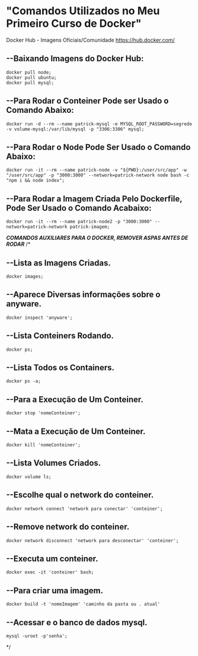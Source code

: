 <h1>"Comandos Utilizados no Meu Primeiro Curso de Docker"</h1>

Docker Hub - Imagens Oficiais/Comunidade
https://hub.docker.com/

<h2>--Baixando Imagens do Docker Hub:</h2>

    docker pull node;
    docker pull ubuntu;
    docker pull mysql;

<h2>--Para Rodar o Conteiner Pode ser Usado o Comando Abaixo:</h2>

    docker run -d --rm --name patrick-mysql -e MYSQL_ROOT_PASSWORD=segredo -v volume-mysql:/var/lib/mysql -p "3306:3306" mysql;

<h2>--Para Rodar o Node Pode Ser Usado o Comando Abaixo:</h2>

    docker run -it --rm --name patrick-node -v "${PWD}:/user/src/app" -w "/user/src/app" -p "3000:3000" --network=patrick-network node bash -c "npm i && node index";

<h2>--Para Rodar a Imagem Criada Pelo Dockerfile, Pode Ser Usado o Comando Acabaixo:</h2>

    docker run -it --rm --name patrick-node2 -p "3000:3000" --network=patrick-network patrick-imagem;

***COMANDOS AUXILIARES PARA O DOCKER, REMOVER ASPAS ANTES DE RODAR***
/*
<h2>--Lista as Imagens Criadas.</h2>

    docker images; 

<h2>--Aparece Diversas informações sobre o anyware.</h2>

    docker inspect 'anyware'; 

<h2>--Lista Conteiners Rodando.</h2>

    docker ps;

<h2>--Lista Todos os Containers.</h2>

    docker ps -a;

<h2>--Para a Execução de Um Conteiner.</h2>

    docker stop 'nomeConteiner';


<h2>--Mata a Execução de Um Conteiner.</h2>

    docker kill 'nomeConteiner';

<h2>--Lista Volumes Criados.</h2>

    docker volume ls;

<h2>--Escolhe qual o network do conteiner.</h2>

    docker network connect 'network para conectar' 'conteiner'; 

<h2>--Remove network do conteiner.</h2>

    docker network disconnect 'network para desconectar' 'conteiner';

<h2>--Executa um conteiner.</h2>

    docker exec -it 'conteiner' bash;

<h2>--Para criar uma imagem.</h2>

    docker build -t 'nomeImagem' 'caminho da pasta ou . atual'

<h2>--Acessar e o banco de dados mysql.</h2>

    mysql -uroot -p'senha';

*/